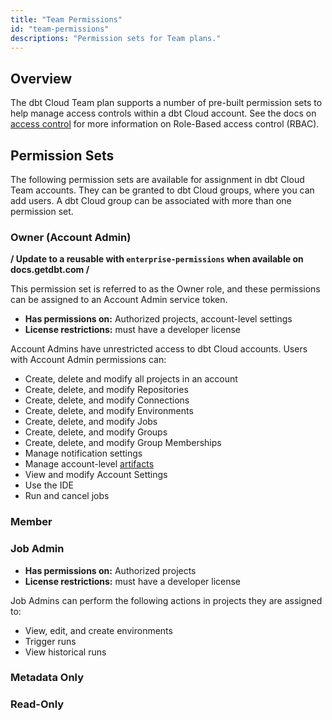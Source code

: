 ```yaml
---
title: "Team Permissions"
id: "team-permissions"
descriptions: "Permission sets for Team plans."
---
```

## Overview

The dbt Cloud Team plan supports a number of pre-built permission sets to
help manage access controls within a dbt Cloud account. See the docs on [access
control](access-control-overview) for more information on Role-Based access
control (RBAC).

## Permission Sets

The following permission sets are available for assignment in dbt Cloud Team accounts. They
can be granted to dbt Cloud groups, where you can add users. A dbt Cloud group
can be associated with more than one permission set.

### Owner (Account Admin)

**/ Update to a reusable with `enterprise-permissions` when available on docs.getdbt.com /**

This permission set is referred to as the Owner role, and these permissions can be assigned to an Account Admin service token.

- **Has permissions on:** Authorized projects, account-level settings
- **License restrictions:** must have a developer license

Account Admins have unrestricted access to dbt Cloud accounts. Users with Account Admin permissions can:

- Create, delete and modify all projects in an account
- Create, delete, and modify Repositories
- Create, delete, and modify Connections
- Create, delete, and modify Environments
- Create, delete, and modify Jobs
- Create, delete, and modify Groups
- Create, delete, and modify Group Memberships
- Manage notification settings
- Manage account-level [artifacts](dbt-cloud/using-dbt-cloud/artifacts)
- View and modify Account Settings
- Use the IDE
- Run and cancel jobs


### Member

### Job Admin

- **Has permissions on:** Authorized projects
- **License restrictions:** must have a developer license

Job Admins can perform the following actions in projects they are assigned to:

- View, edit, and create environments
- Trigger runs
- View historical runs

### Metadata Only

### Read-Only



